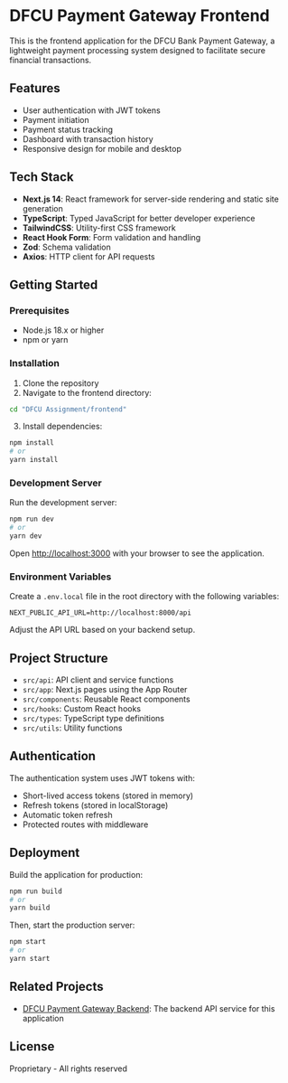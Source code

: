 # DFCU Payment Gateway Frontend

This is the frontend application for the DFCU Bank Payment Gateway, a lightweight payment processing system designed to facilitate secure financial transactions.

## Features

- User authentication with JWT tokens
- Payment initiation
- Payment status tracking
- Dashboard with transaction history
- Responsive design for mobile and desktop

## Tech Stack

- **Next.js 14**: React framework for server-side rendering and static site generation
- **TypeScript**: Typed JavaScript for better developer experience
- **TailwindCSS**: Utility-first CSS framework
- **React Hook Form**: Form validation and handling
- **Zod**: Schema validation
- **Axios**: HTTP client for API requests

## Getting Started

### Prerequisites

- Node.js 18.x or higher
- npm or yarn

### Installation

1. Clone the repository
2. Navigate to the frontend directory:

```bash
cd "DFCU Assignment/frontend"
```

3. Install dependencies:

```bash
npm install
# or
yarn install
```

### Development Server

Run the development server:

```bash
npm run dev
# or
yarn dev
```

Open [http://localhost:3000](http://localhost:3000) with your browser to see the application.

### Environment Variables

Create a `.env.local` file in the root directory with the following variables:

```
NEXT_PUBLIC_API_URL=http://localhost:8000/api
```

Adjust the API URL based on your backend setup.

## Project Structure

- `src/api`: API client and service functions
- `src/app`: Next.js pages using the App Router
- `src/components`: Reusable React components
- `src/hooks`: Custom React hooks
- `src/types`: TypeScript type definitions
- `src/utils`: Utility functions

## Authentication

The authentication system uses JWT tokens with:

- Short-lived access tokens (stored in memory)
- Refresh tokens (stored in localStorage)
- Automatic token refresh
- Protected routes with middleware

## Deployment

Build the application for production:

```bash
npm run build
# or
yarn build
```

Then, start the production server:

```bash
npm start
# or
yarn start
```

## Related Projects

- [DFCU Payment Gateway Backend](../backend): The backend API service for this application

## License

Proprietary - All rights reserved
